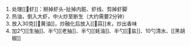 1. 处理[[🦐虾]]：掰掉虾头-扯掉内脏、虾线、剪掉虾脚
2. 热油，倒入大虾，中火炒至断生（大约需要2分钟）
3. 放入30克[[🧈黄油]]，炒融化后放入[[🧄蒜]]末，炒出香味
4. 加2勺[[生抽]]、半勺[[老抽]]、半勺[[蚝油]]、半勺[[🧂盐]]、10勺清水、[[黑胡椒]]